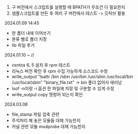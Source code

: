 1. 구 버전에서 스크립트를 실행할 때 BPATH가 무조건 다 필요한지
2. 샘플스크립트를 만든 후 여러 구 버전에서 테스트 -> 깃허브 활용


2024.01.09 14:45 
- 한 폴더 내에 이어쓰기
- 분류 별로 폴더 지정
- lib 파일 추가

2024.01.10 ~ //
- centos  6, 5 설치 후 rpm 테스트
- 리눅스 버전 확인 후 rpm 수집 가능하게 소스코드 수정
- write_output "lsattr /bin /sbin /usr/bin /usr/sbin /usr/local/bin /usr/local/sbin" "binary_file.txt" -> bin 폴더 없어서 에러남
- lsof -n이랑 -i 옵션 한 파일에 저장 및 구분할 수 있게 수정
- write_output copy 명령어 되는지 확인

2024.03.06
- file_stamp 파일 압축 관련
- 주석처리 해 놓은 모듈들 대체 가능한지
- 커널 관련 모듈 modprobe 대체 가능한지
